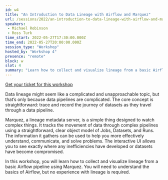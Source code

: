 ```yaml
---
id: w4
title: "An Introduction to Data Lineage with Airflow and Marquez"
url: /sessions/2022/an-introduction-to-data-lineage-with-airflow-and-marquez
speakers:
 - Michael Robinson
 - Ross Turk
time_start: 2022-05-27T17:30:00.000Z
time_end: 2022-05-27T20:00:00.000Z
session_type: "Workshop"
hosted_by: "Workshop 4"
presence: "remote"
block: w
slot: 4
summary: "Learn how to collect and visualize lineage from a basic Airflow pipeline using Marquez. You will need to understand the basics of Airflow, but no experience with lineage is required."
---
```


<a class="btn btn-primary text-white px-3 mb-2" target="_blank" href="https://ti.to/airflowsummit/2022-workshops">Get your ticket for this workshop</a>

Data lineage might seem like a complicated and unapproachable topic, but that’s only because data pipelines are complicated. The core concept is straightforward: trace and record the journey of datasets as they travel through a data pipeline.
 
Marquez, a lineage metadata server, is a simple thing designed to watch complex things. It tracks the movement of data through complex pipelines using a straightforward, clear object model of Jobs, Datasets, and Runs. The information it gathers can be used to help you more effectively understand, communicate, and solve problems. The interactive UI allows you to see exactly where any inefficiencies have developed or datasets have become compromised. 
 
In this workshop, you will learn how to collect and visualize lineage from a basic Airflow pipeline using Marquez. You will need to understand the basics of Airflow, but no experience with lineage is required.